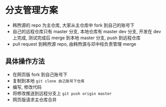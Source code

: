 # 分支管理方案

* 韩煦源的 repo 为主仓库, 大家从主仓库中 fork 到自己的账号下
* 自己的远程仓库只有 master 分支, 本地仓库有 master dev 分支, 开发在 dev 上完成, 测试完成后 merge 到本地 master 分支, push 到远程仓库
* pull request 到韩煦源 repo, 由韩煦源与邓中柱负责管理 merge
  
## 具体操作方法

* 在网页版 fork 到自己账号下
* 复制到本地 `git clone 自己账号下仓库`
* 编写, 修改代码
* 将修改推送到远程分支上 `git push origin master`
* 网页版请求主仓库合并
